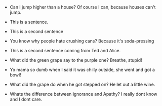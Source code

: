 
* Can I jump higher than a house? Of course I can, because houses can't jump.

*  This is a sentence.
*  This is a second sentence
*  You know why people hate crushing cans? Because it's soda-pressing

* This is a second sentence coming from Ted and Alice.
* What did the green grape say to the purple one?  Breathe, stupid!
* Yo mama so dumb when I said it was chilly outside, she went and got a bowl!
* What did the grape do when he got stepped on? He let out a little wine.
* Whats the difference between ignorance and Apathy? I really dont know and I dont care. 